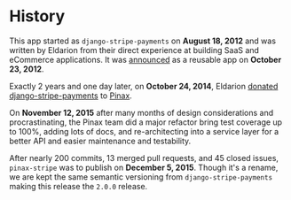 # History

This app started as `django-stripe-payments` on **August 18, 2012** and was
written by Eldarion from their direct experience at building SaaS and eCommerce
applications. It was [announced](http://eldarion.com/blog/2012/10/23/easily-add-stripe-payments-your-django-site/)
as a reusable app on **October 23, 2012**.

Exactly 2 years and one day later, on **October 24, 2014**, Eldarion [donated django-stripe-payments](http://eldarion.com/blog/2014/10/28/eldarion-donates-django-stripe-payments-pinax/)
to [Pinax](http://pinaxproject.com).

On **November 12, 2015** after many months of design considerations and procrastinating,
the Pinax team did a major refactor bring test coverage up to 100%, adding lots
of docs, and re-architecting into a service layer for a better API and easier
maintenance and testability.

After nearly 200 commits, 13 merged pull requests, and 45 closed issues,
`pinax-stripe` was to publish on **December 5, 2015**. Though it's a rename,
we are kept the same semantic versioning from `django-stripe-payments` making
this release the `2.0.0` release.
